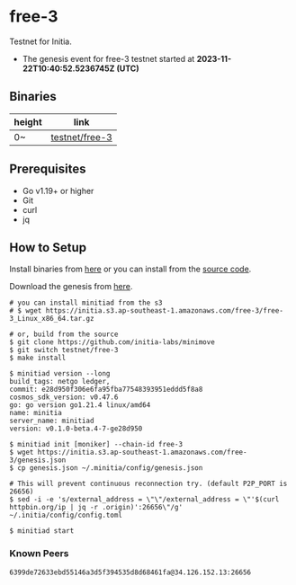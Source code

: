 # free-3

Testnet for Initia.

- The genesis event for free-3 testnet started at **2023-11-22T10:40:52.5236745Z (UTC)**

## Binaries

| height  | link  |
| ------- | ----- |
| 0~      | [testnet/free-3](https://github.com/initia-labs/minimove/tree/testnet/free-3) |

## Prerequisites

- Go v1.19+ or higher
- Git
- curl
- jq

## How to Setup

Install binaries from [here](./binaries/) or you can install from the [source code](https://github.com/initia-labs/minimove/tree/testnet/free-3).

Download the genesis from [here](https://initia.s3.ap-southeast-1.amazonaws.com/free-3/genesis.json).

```shell
# you can install minitiad from the s3
# $ wget https://initia.s3.ap-southeast-1.amazonaws.com/free-3/free-3_Linux_x86_64.tar.gz

# or, build from the source
$ git clone https://github.com/initia-labs/minimove
$ git switch testnet/free-3
$ make install

$ minitiad version --long
build_tags: netgo ledger,
commit: e28d950f306e6fa95fba77548393951eddd5f8a8
cosmos_sdk_version: v0.47.6
go: go version go1.21.4 linux/amd64
name: minitia
server_name: minitiad
version: v0.1.0-beta.4-7-ge28d950

$ minitiad init [moniker] --chain-id free-3
$ wget https://initia.s3.ap-southeast-1.amazonaws.com/free-3/genesis.json
$ cp genesis.json ~/.minitia/config/genesis.json

# This will prevent continuous reconnection try. (default P2P_PORT is 26656)
$ sed -i -e 's/external_address = \"\"/external_address = \"'$(curl httpbin.org/ip | jq -r .origin)':26656\"/g' ~/.initia/config/config.toml

$ minitiad start
```

### Known Peers

```sh
6399de72633ebd55146a3d5f394535d8d68461fa@34.126.152.13:26656
```
